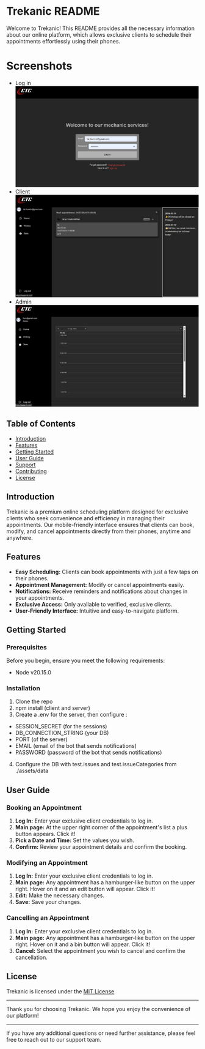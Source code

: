 # Trekanic README

Welcome to Trekanic! This README provides all the necessary information about our online platform, which allows exclusive clients to schedule their appointments effortlessly using their phones.

# Screenshots

- Log in ![Alt text](/assets/screenshots/login.png "Log in page")
- Client ![Alt text](/assets/screenshots/client.png "Client page")
- Admin ![Alt text](/assets/screenshots/admin.png "Admin page")

## Table of Contents

- [Introduction](#introduction)
- [Features](#features)
- [Getting Started](#getting-started)
- [User Guide](#user-guide)
- [Support](#support)
- [Contributing](#contributing)
- [License](#license)

## Introduction

Trekanic is a premium online scheduling platform designed for exclusive clients who seek convenience and efficiency in managing their appointments. Our mobile-friendly interface ensures that clients can book, modify, and cancel appointments directly from their phones, anytime and anywhere.

## Features

- **Easy Scheduling:** Clients can book appointments with just a few taps on their phones.
- **Appointment Management:** Modify or cancel appointments easily.
- **Notifications:** Receive reminders and notifications about changes in your appointments.
- **Exclusive Access:** Only available to verified, exclusive clients.
- **User-Friendly Interface:** Intuitive and easy-to-navigate platform.

## Getting Started

### Prerequisites

Before you begin, ensure you meet the following requirements:

- Node v20.15.0

### Installation

1. Clone the repo
2. npm install (client and server)
3. Create a .env for the server, then configure :

- SESSION_SECRET (for the sessions)
- DB_CONNECTION_STRING (your DB)
- PORT (of the server)
- EMAIL (email of the bot that sends notifications)
- PASSWORD (password of the bot that sends notifications)

4. Configure the DB with test.issues and test.issueCategories from ./assets/data

## User Guide

### Booking an Appointment

1. **Log In:** Enter your exclusive client credentials to log in.
2. **Main page:** At the upper right corner of the appointment's list a plus button appears. Click it!
3. **Pick a Date and Time:** Set the values you wish.
4. **Confirm:** Review your appointment details and confirm the booking.

### Modifying an Appointment

1. **Log In:** Enter your exclusive client credentials to log in.
2. **Main page:** Any appointment has a hamburger-like button on the upper right. Hover on it and an edit button will appear. Click it!
3. **Edit:** Make the necessary changes.
4. **Save:** Save your changes.

### Cancelling an Appointment

1. **Log In:** Enter your exclusive client credentials to log in.
2. **Main page:** Any appointment has a hamburger-like button on the upper right. Hover on it and a bin button will appear. Click it!
3. **Cancel:** Select the appointment you wish to cancel and confirm the cancellation.

## License

Trekanic is licensed under the [MIT License](LICENSE).

---

Thank you for choosing Trekanic. We hope you enjoy the convenience of our platform!

---

If you have any additional questions or need further assistance, please feel free to reach out to our support team.

